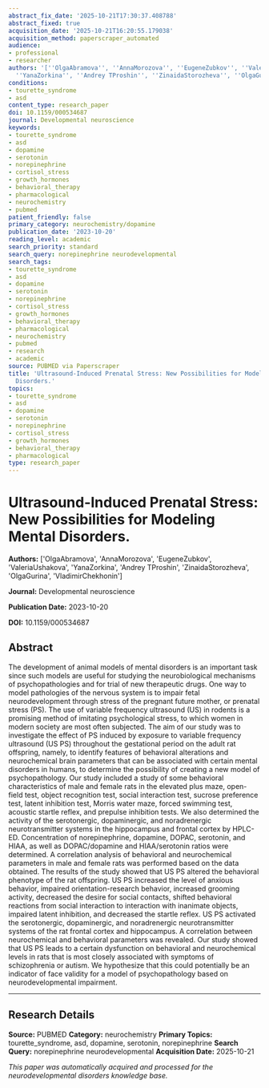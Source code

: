 ```yaml
---
abstract_fix_date: '2025-10-21T17:30:37.408788'
abstract_fixed: true
acquisition_date: '2025-10-21T16:20:55.179038'
acquisition_method: paperscraper_automated
audience:
- professional
- researcher
authors: '[''OlgaAbramova'', ''AnnaMorozova'', ''EugeneZubkov'', ''ValeriaUshakova'',
  ''YanaZorkina'', ''Andrey TProshin'', ''ZinaidaStorozheva'', ''OlgaGurina'', ''VladimirChekhonin'']'
conditions:
- tourette_syndrome
- asd
content_type: research_paper
doi: 10.1159/000534687
journal: Developmental neuroscience
keywords:
- tourette_syndrome
- asd
- dopamine
- serotonin
- norepinephrine
- cortisol_stress
- growth_hormones
- behavioral_therapy
- pharmacological
- neurochemistry
- pubmed
patient_friendly: false
primary_category: neurochemistry/dopamine
publication_date: '2023-10-20'
reading_level: academic
search_priority: standard
search_query: norepinephrine neurodevelopmental
search_tags:
- tourette_syndrome
- asd
- dopamine
- serotonin
- norepinephrine
- cortisol_stress
- growth_hormones
- behavioral_therapy
- pharmacological
- neurochemistry
- pubmed
- research
- academic
source: PUBMED via Paperscraper
title: 'Ultrasound-Induced Prenatal Stress: New Possibilities for Modeling Mental
  Disorders.'
topics:
- tourette_syndrome
- asd
- dopamine
- serotonin
- norepinephrine
- cortisol_stress
- growth_hormones
- behavioral_therapy
- pharmacological
type: research_paper
---
```


# Ultrasound-Induced Prenatal Stress: New Possibilities for Modeling Mental Disorders.

**Authors:** ['OlgaAbramova', 'AnnaMorozova', 'EugeneZubkov', 'ValeriaUshakova', 'YanaZorkina', 'Andrey TProshin', 'ZinaidaStorozheva', 'OlgaGurina', 'VladimirChekhonin']

**Journal:** Developmental neuroscience

**Publication Date:** 2023-10-20

**DOI:** 10.1159/000534687

## Abstract

The development of animal models of mental disorders is an important task since such models are useful for studying the neurobiological mechanisms of psychopathologies and for trial of new therapeutic drugs. One way to model pathologies of the nervous system is to impair fetal neurodevelopment through stress of the pregnant future mother, or prenatal stress (PS). The use of variable frequency ultrasound (US) in rodents is a promising method of imitating psychological stress, to which women in modern society are most often subjected. The aim of our study was to investigate the effect of PS induced by exposure to variable frequency ultrasound (US PS) throughout the gestational period on the adult rat offspring, namely, to identify features of behavioral alterations and neurochemical brain parameters that can be associated with certain mental disorders in humans, to determine the possibility of creating a new model of psychopathology. Our study included a study of some behavioral characteristics of male and female rats in the elevated plus maze, open-field test, object recognition test, social interaction test, sucrose preference test, latent inhibition test, Morris water maze, forced swimming test, acoustic startle reflex, and prepulse inhibition tests. We also determined the activity of the serotonergic, dopaminergic, and noradrenergic neurotransmitter systems in the hippocampus and frontal cortex by HPLC-ED. Concentration of norepinephrine, dopamine, DOPAC, serotonin, and HIAA, as well as DOPAC/dopamine and HIAA/serotonin ratios were determined. A correlation analysis of behavioral and neurochemical parameters in male and female rats was performed based on the data obtained. The results of the study showed that US PS altered the behavioral phenotype of the rat offspring. US PS increased the level of anxious behavior, impaired orientation-research behavior, increased grooming activity, decreased the desire for social contacts, shifted behavioral reactions from social interaction to interaction with inanimate objects, impaired latent inhibition, and decreased the startle reflex. US PS activated the serotonergic, dopaminergic, and noradrenergic neurotransmitter systems of the rat frontal cortex and hippocampus. A correlation between neurochemical and behavioral parameters was revealed. Our study showed that US PS leads to a certain dysfunction on behavioral and neurochemical levels in rats that is most closely associated with symptoms of schizophrenia or autism. We hypothesize that this could potentially be an indicator of face validity for a model of psychopathology based on neurodevelopmental impairment.

---

## Research Details

**Source:** PUBMED
**Category:** neurochemistry
**Primary Topics:** tourette_syndrome, asd, dopamine, serotonin, norepinephrine
**Search Query:** norepinephrine neurodevelopmental
**Acquisition Date:** 2025-10-21

*This paper was automatically acquired and processed for the neurodevelopmental disorders knowledge base.*
